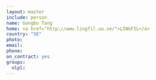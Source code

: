 ```yaml
---
layout: master
include: person
name: Gongbo Tang
home: <a href="http://www.lingfil.uu.se/">LINGFIL</a>
country: "SE"
photo:
email:
phone:
on_contract: yes
groups:
  nlpl:
---
```

